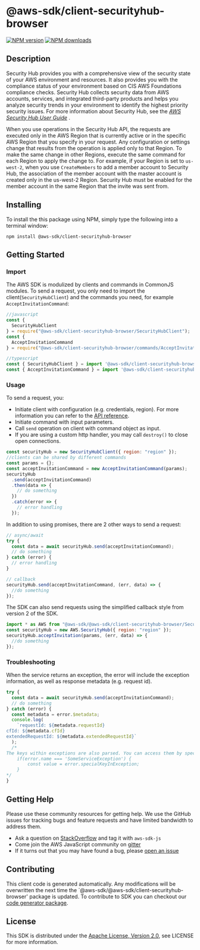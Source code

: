 # @aws-sdk/client-securityhub-browser

[![NPM version](https://img.shields.io/npm/v/@aws-sdk/client-securityhub-browser/preview.svg)](https://www.npmjs.com/package/@aws-sdk/client-securityhub-browser)
[![NPM downloads](https://img.shields.io/npm/dm/@aws-sdk/client-securityhub-browser.svg)](https://www.npmjs.com/package/@aws-sdk/client-securityhub-browser)

## Description

<p>Security Hub provides you with a comprehensive view of the security state of your AWS environment and resources. It also provides you with the compliance status of your environment based on CIS AWS Foundations compliance checks. Security Hub collects security data from AWS accounts, services, and integrated third-party products and helps you analyze security trends in your environment to identify the highest priority security issues. For more information about Security Hub, see the <i> <a href="https://docs.aws.amazon.com/securityhub/latest/userguide/what-is-securityhub.html">AWS Security Hub User Guide</a> </i>.</p> <p>When you use operations in the Security Hub API, the requests are executed only in the AWS Region that is currently active or in the specific AWS Region that you specify in your request. Any configuration or settings change that results from the operation is applied only to that Region. To make the same change in other Regions, execute the same command for each Region to apply the change to. For example, if your Region is set to <code>us-west-2</code>, when you use <code>CreateMembers</code> to add a member account to Security Hub, the association of the member account with the master account is created only in the us-west-2 Region. Security Hub must be enabled for the member account in the same Region that the invite was sent from.</p>

## Installing

To install the this package using NPM, simply type the following into a terminal window:

```
npm install @aws-sdk/client-securityhub-browser
```

## Getting Started

### Import

The AWS SDK is modulized by clients and commands in CommonJS modules. To send a request, you only need to import the client(`SecurityHubClient`) and the commands you need, for example `AcceptInvitationCommand`:

```javascript
//javascript
const {
  SecurityHubClient
} = require("@aws-sdk/client-securityhub-browser/SecurityHubClient");
const {
  AcceptInvitationCommand
} = require("@aws-sdk/client-securityhub-browser/commands/AcceptInvitationCommand");
```

```javascript
//typescript
const { SecurityHubClient } = import '@aws-sdk/client-securityhub-browser/SecurityHubClient';
const { AcceptInvitationCommand } = import '@aws-sdk/client-securityhub-browser/commands/AcceptInvitationCommand';
```

### Usage

To send a request, you:

- Initiate client with configuration (e.g. credentials, region). For more information you can refer to the [API reference][].
- Initiate command with input parameters.
- Call `send` operation on client with command object as input.
- If you are using a custom http handler, you may call `destroy()` to close open connections.

```javascript
const securityHub = new SecurityHubClient({ region: "region" });
//clients can be shared by different commands
const params = {};
const acceptInvitationCommand = new AcceptInvitationCommand(params);
securityHub
  .send(acceptInvitationCommand)
  .then(data => {
    // do something
  })
  .catch(error => {
    // error handling
  });
```

In addition to using promises, there are 2 other ways to send a request:

```javascript
// async/await
try {
  const data = await securityHub.send(acceptInvitationCommand);
  // do something
} catch (error) {
  // error handling
}
```

```javascript
// callback
securityHub.send(acceptInvitationCommand, (err, data) => {
  //do something
});
```

The SDK can also send requests using the simplified callback style from version 2 of the SDK.

```javascript
import * as AWS from "@aws-sdk/@aws-sdk/client-securityhub-browser/SecurityHub";
const securityHub = new AWS.SecurityHub({ region: "region" });
securityHub.acceptInvitation(params, (err, data) => {
  //do something
});
```

### Troubleshooting

When the service returns an exception, the error will include the exception information, as well as response metadata (e.g. request id).

```javascript
try {
  const data = await securityHub.send(acceptInvitationCommand);
  // do something
} catch (error) {
  const metadata = error.$metadata;
  console.log(
    `requestId: ${metadata.requestId}
cfId: ${metadata.cfId}
extendedRequestId: ${metadata.extendedRequestId}`
  );
  /*
The keys within exceptions are also parsed. You can access them by specifying exception names:
    if(error.name === 'SomeServiceException') {
        const value = error.specialKeyInException;
    }
*/
}
```

## Getting Help

Please use these community resources for getting help. We use the GitHub issues for tracking bugs and feature requests and have limited bandwidth to address them.

- Ask a question on [StackOverflow](https://stackoverflow.com/questions/tagged/aws-sdk-js) and tag it with `aws-sdk-js`
- Come join the AWS JavaScript community on [gitter](https://gitter.im/aws/aws-sdk-js-v3)
- If it turns out that you may have found a bug, please [open an issue](https://github.com/aws/aws-sdk-js-v3/issues)

## Contributing

This client code is generated automatically. Any modifications will be overwritten the next time the `@aws-sdk/@aws-sdk/client-securityhub-browser' package is updated. To contribute to SDK you can checkout our [code generator package][].

## License

This SDK is distributed under the
[Apache License, Version 2.0](http://www.apache.org/licenses/LICENSE-2.0),
see LICENSE for more information.

[code generator package]: https://github.com/aws/aws-sdk-js-v3/tree/master/packages/service-types-generator
[api reference]: https://docs.aws.amazon.com/AWSJavaScriptSDK/latest/
